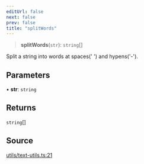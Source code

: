 ```yaml
---
editUrl: false
next: false
prev: false
title: "splitWords"
---
```


> **splitWords**(`str`): `string`[]

Split a string into words at spaces(' ') and hypens('-').

## Parameters

• **str**: `string`

## Returns

`string`[]

## Source

[utils/text-utils.ts:21](https://github.com/dgmjs/dgmjs/blob/c296d113d513e412f08f9016159ca40d11e704cd/packages/core/src/utils/text-utils.ts#L21)
